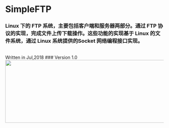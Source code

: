 # SimpleFTP
### Linux 下的 FTP 系统，主要包括客户端和服务器两部分。通过 FTP 协议的实现，完成文件上传下载操作。这些功能的实现基于 Linux 的文件系统，通过 Linux 系统提供的Socket 网络编程接口实现。
<br/>
Written in Jul,2018
### Version 1.0
<div align=center>
<img width="660" height="200" src="https://github.com/hazyao/SimpleFTP/raw/master/demo/demo.PNG"/>
</div>
</br>
